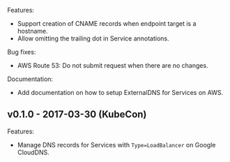 Features:

  - Support creation of CNAME records when endpoint target is a hostname.
  - Allow omitting the trailing dot in Service annotations.

Bug fixes:

  - AWS Route 53: Do not submit request when there are no changes.

Documentation:

  - Add documentation on how to setup ExternalDNS for Services on AWS.

## v0.1.0 - 2017-03-30 (KubeCon)

Features:

  - Manage DNS records for Services with `Type=LoadBalancer` on Google CloudDNS.
